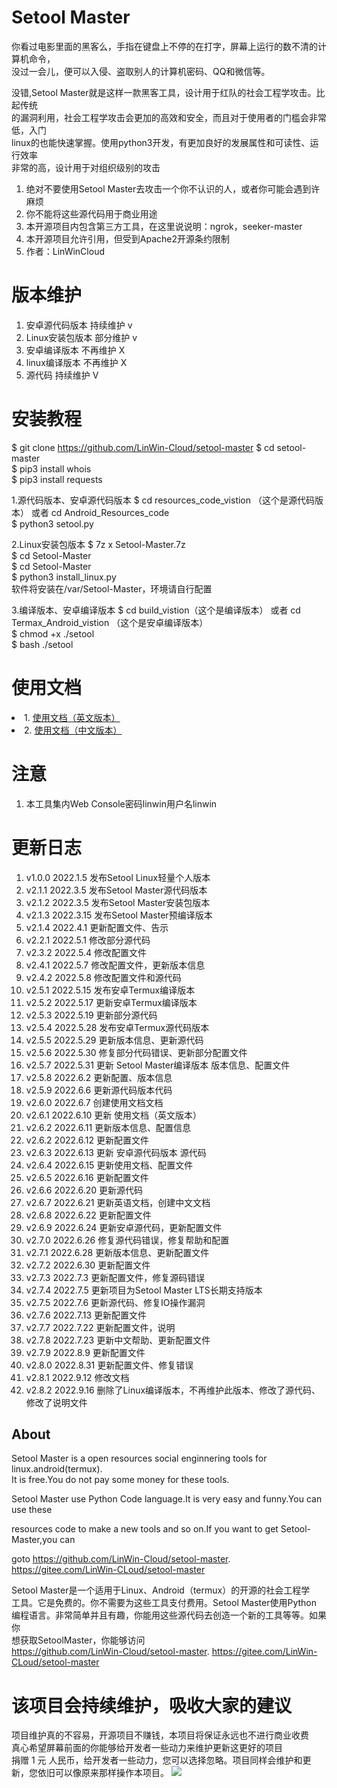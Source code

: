 # Setool Master

你看过电影里面的黑客么，手指在键盘上不停的在打字，屏幕上运行的数不清的计算机命令，<br />
没过一会儿，便可以入侵、盗取别人的计算机密码、QQ和微信等。<br />

没错,Setool Master就是这样一款黑客工具，设计用于红队的社会工程学攻击。比起传统<br />
的漏洞利用，社会工程学攻击会更加的高效和安全，而且对于使用者的门槛会非常低，入门<br />
linux的也能快速掌握。使用python3开发，有更加良好的发展属性和可读性、运行效率<br />
非常的高，设计用于对组织级别的攻击

1. 绝对不要使用Setool Master去攻击一个你不认识的人，或者你可能会遇到许麻烦
2. 你不能将这些源代码用于商业用途
3. 本开源项目内包含第三方工具，在这里说说明：ngrok，seeker-master
4. 本开源项目允许引用，但受到Apache2开源条约限制
5. 作者：LinWinCloud

# 版本维护
1. 安卓源代码版本   持续维护 v
2. Linux安装包版本 部分维护 v
3. 安卓编译版本    不再维护 X
4. linux编译版本   不再维护 X
5. 源代码        持续维护 V

# 安装教程
$ git clone https://github.com/LinWin-Cloud/setool-master
$ cd setool-master<br />
$ pip3 install whois<br />
$ pip3 install requests<br />

1.源代码版本、安卓源代码版本
$ cd resources_code_vistion （这个是源代码版本） 或者 cd Android_Resources_code<br />
$ python3 setool.py<br />

2.Linux安装包版本
$ 7z x Setool-Master.7z<br />
$ cd Setool-Master<br />
$ cd Setool-Master<br />
$ python3 install_linux.py<br />
软件将安装在/var/Setool-Master，环境请自行配置<br />

3.编译版本、安卓编译版本
$ cd build_vistion（这个是编译版本） 或者 cd Termax_Android_vistion （这个是安卓编译版本）<br />
$ chmod +x ./setool<br />
$ bash ./setool<br />

# 使用文档
<li>1. <a href='https://github.com/LinWin-Cloud/setool-master/blob/main/Help(English).md'>使用文档（英文版本）</a></li>
<li>2. <a href='https://github.com/LinWin-Cloud/setool-master/blob/main/%E5%B8%AE%E5%8A%A9%E6%96%87%E6%A1%A3%E4%B8%AD%E6%96%87.md'>使用文档（中文版本）</a></li>

# 注意
1. 本工具集内Web Console密码linwin用户名linwin

# 更新日志
 1. v1.0.0 2022.1.5 发布Setool Linux轻量个人版本
 2. v2.1.1 2022.3.5 发布Setool Master源代码版本
 3. v2.1.2 2022.3.5 发布Setool Master安装包版本
 4. v2.1.3 2022.3.15 发布Setool Master预编译版本
 5. v2.1.4 2022.4.1 更新配置文件、告示
 6. v2.2.1 2022.5.1 修改部分源代码
 7. v2.3.2 2022.5.4 修改配置文件
 8. v2.4.1 2022.5.7 修改配置文件，更新版本信息
 9. v2.4.2 2022.5.8 修改配置文件和源代码
 10. v2.5.1 2022.5.15 发布安卓Termux编译版本
 11. v2.5.2 2022.5.17 更新安卓Termux编译版本
 12. v2.5.3 2022.5.19 更新部分源代码
 13. v2.5.4 2022.5.28 发布安卓Termux源代码版本
 14. v2.5.5 2022.5.29 更新版本信息、更新源代码
 15. v2.5.6 2022.5.30 修复部分代码错误、更新部分配置文件
 16. v2.5.7 2022.5.31 更新 Setool Master编译版本 版本信息、配置文件
 17. v2.5.8 2022.6.2 更新配置、版本信息
 18. v2.5.9 2022.6.6 更新源代码版本代码
 19. v2.6.0 2022.6.7 创建使用文档文档
 20. v2.6.1 2022.6.10 更新 使用文档（英文版本）
 21. v2.6.2 2022.6.11 更新版本信息、配置信息
 22. v2.6.2 2022.6.12 更新配置文件
 23. v2.6.3 2022.6.13 更新 安卓源代码版本 源代码
 24. v2.6.4 2022.6.15 更新使用文档、配置文件
 25. v2.6.5 2022.6.16 更新配置文件
 26. v2.6.6 2022.6.20 更新源代码
 27. v2.6.7 2022.6.21 更新英语文档，创建中文文档
 28. v2.6.8 2022.6.22 更新配置文件
 29. v2.6.9 2022.6.24 更新安卓源代码，更新配置文件
 30. v2.7.0 2022.6.26 修复源代码错误，修复帮助和配置
 31. v2.7.1 2022.6.28 更新版本信息、更新配置文件
 32. v2.7.2 2022.6.30 更新配置文件
 33. v2.7.3 2022.7.3 更新配置文件，修复源码错误
 34. v2.7.4 2022.7.5 更新项目为Setool Master LTS长期支持版本
 35. v2.7.5 2022.7.6 更新源代码、修复IO操作漏洞
 36. v2.7.6 2022.7.13 更新配置文件
 37. v2.7.7 2022.7.22 更新配置文件，说明
 38. v2.7.8 2022.7.23 更新中文帮助、更新配置文件
 39. v2.7.9 2022.8.9 更新配置文件
 40. v2.8.0 2022.8.31 更新配置文件、修复错误
 41. v2.8.1 2022.9.12 修改文档
 42. v2.8.2 2022.9.16 删除了Linux编译版本，不再维护此版本、修改了源代码、修改了说明文件

## About

  Setool Master is a open resources social enginnering tools for linux.android(termux).
<br />
It is free.You do not pay some money for these tools.

  Setool Master use Python Code language.It is very easy and funny.You can use these 
  
resources code to make a new tools and so on.If you want to get Setool-Master,you can 

goto https://github.com/LinWin-Cloud/setool-master. https://gitee.com/LinWin-CLoud/setool-master

Setool Master是一个适用于Linux、Android（termux）的开源的社会工程学
<br />
工具。它是免费的。你不需要为这些工具支付费用。Setool Master使用Python
<br />
编程语言。非常简单并且有趣，你能用这些源代码去创造一个新的工具等等。如果你
<br />
想获取SetoolMaster，你能够访问
<br />
https://github.com/LinWin-Cloud/setool-master. https://gitee.com/LinWin-CLoud/setool-master

# 该项目会持续维护，吸收大家的建议
项目维护真的不容易，开源项目不赚钱，本项目将保证永远也不进行商业收费
<br />
真心希望屏幕前面的你能够给开发者一些动力来维护更新这更好的项目
<br />
捐赠 1 元 人民币，给开发者一些动力，您可以选择忽略。项目同样会维护和更新，您依旧可以像原来那样操作本项目。
<img src='https://github.com/LinWin-Cloud/setool-master/blob/main/183_1656074545_hd.jpeg' />
